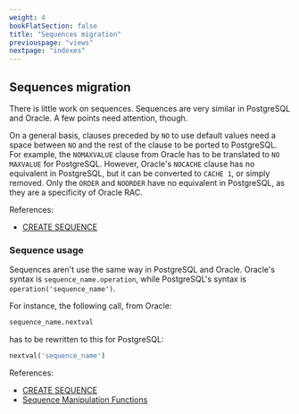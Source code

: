 ```yaml
---
weight: 4
bookFlatSection: false
title: "Sequences migration"
previouspage: "views"
nextpage: "indexes"
---
```


## Sequences migration

There is little work on sequences. Sequences are very similar in PostgreSQL and 
Oracle. A few points need attention, though. 

On a general basis, clauses preceded by `NO` to use default values need a space 
between `NO` and the rest of the clause to be ported to PostgreSQL. For example, 
the `NOMAXVALUE` clause from Oracle has to be translated to `NO MAXVALUE` for 
PostgreSQL. However, Oracle's `NOCACHE` clause has no equivalent in PostgreSQL, 
but it can be converted to `CACHE 1`, or simply removed. Only the `ORDER` and 
`NOORDER` have no equivalent in PostgreSQL, as they are a specificity of 
Oracle RAC.

References:

* [CREATE SEQUENCE](http://www.postgresql.org/docs/current/static/sql-createsequence.html)

### Sequence usage

Sequences aren't use the same way in PostgreSQL and Oracle. Oracle's syntax is 
`sequence_name.operation`, while PostgreSQL's syntax is `operation('sequence_name')`. 

For instance, the following call, from Oracle:

```sql
sequence_name.nextval
```

has to be rewritten to this for PostgreSQL:

```sql
nextval('sequence_name')
```

References:

* [CREATE SEQUENCE](http://www.postgresql.org/docs/current/static/sql-createsequence.html)
* [Sequence Manipulation Functions](https://www.postgresql.org/docs/current/functions-sequence.html)
